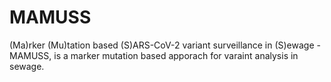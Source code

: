 # MAMUSS
(Ma)rker (Mu)tation based (S)ARS-CoV-2 variant surveillance in (S)ewage - MAMUSS, is a marker mutation based apporach for varaint analysis in sewage.
